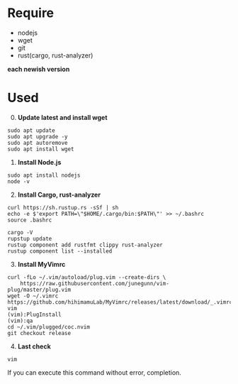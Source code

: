 # Require
- nodejs</br>
- wget</br>
- git</br>
- rust(cargo, rust-analyzer)</br>

**each newish version**
# Used
0. **Update latest and install wget**
```
sudo apt update
sudo apt upgrade -y
sudo apt autoremove
sudo apt install wget
```
1. **Install Node.js**
```
sudo apt install nodejs
node -v
```
2. **Install Cargo, rust-analyzer**
```
curl https://sh.rustup.rs -sSf | sh
echo -e $'export PATH=\"$HOME/.cargo/bin:$PATH\"' >> ~/.bashrc
source .bashrc
```
```
cargo -V
rupstup update
rustup component add rustfmt clippy rust-analyzer
rustup component list --installed
```
3. **Install MyVimrc**
```
curl -fLo ~/.vim/autoload/plug.vim --create-dirs \
    https://raw.githubusercontent.com/junegunn/vim-plug/master/plug.vim
wget -O ~/.vimrc https://github.com/hihimamuLab/MyVimrc/releases/latest/download/_.vimrc
vim
(vim):PlugInstall
(vim):qa
cd ~/.vim/plugged/coc.nvim
git checkout release
```
4. **Last check**
```
vim
```
If you can execute this command without error, completion.

